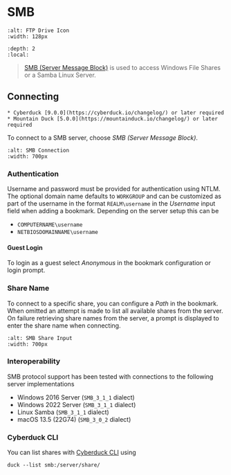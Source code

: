 SMB
====

```{image} _images/ftp.png
:alt: FTP Drive Icon
:width: 128px
```

```{contents} Content
:depth: 2
:local:
```


> [SMB (Server Message Block)](https://en.wikipedia.org/wiki/Server_Message_Block) is used to access Windows File Shares or a Samba Linux Server.

## Connecting

```{important}
* Cyberduck [9.0.0](https://cyberduck.io/changelog/) or later required
* Mountain Duck [5.0.0](https://mountainduck.io/changelog/) or later required
```

To connect to a SMB server, choose _SMB (Server Message Block)_.

```{image} _images/SMB_Connection.png
:alt: SMB Connection
:width: 700px
```

### Authentication
Username and password must be provided for authentication using NTLM. The optional domain name defaults to `WORKGROUP` and can be customized as part of the username in the format `REALM\username` in the _Username_ input field when adding a bookmark. Depending on the server setup this can be
- `COMPUTERNAME\username`
- `NETBIOSDOMAINNAME\username`

#### Guest Login
To login as a guest select _Anonymous_ in the bookmark configuration or login prompt.

### Share Name
To connect to a specific share, you can configure a _Path_ in the bookmark. When omitted an attempt is made to list all available shares from the server. On failure retrieving share names from the server, a prompt is displayed to enter the share name when connecting.

```{image} _images/SMB_Share.png
:alt: SMB Share Input
:width: 700px
```

### Interoperability

SMB protocol support has been tested with connections to the following server implementations
- Windows 2016 Server (`SMB_3_1_1` dialect)
- Windows 2022 Server (`SMB_3_1_1` dialect)
- Linux Samba (`SMB_3_1_1` dialect)
- macOS 13.5 (22G74) (`SMB_3_0_2` dialect)

### Cyberduck CLI

You can list shares with [Cyberduck CLI](https://duck.sh/) using

	duck --list smb:/server/share/
